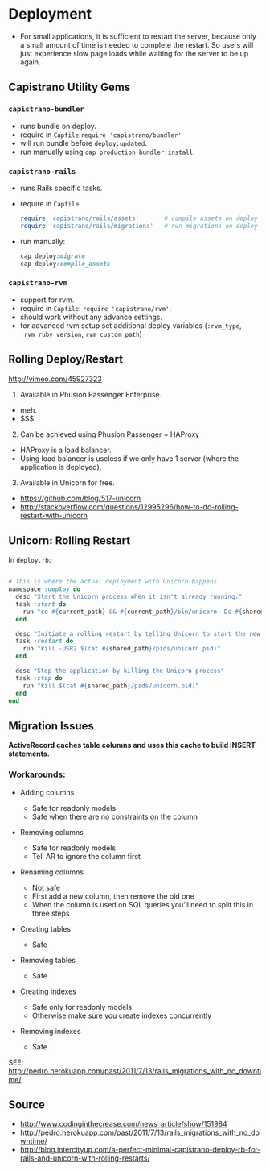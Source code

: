 # Deployment


* For small applications, it is sufficient to restart the server, because only a small amount of time is needed to complete the restart. So users will just experience slow page loads while waiting for the server to be up again.


## Capistrano Utility Gems

### `capistrano-bundler`

  - runs bundle on deploy.
  - require in `Capfile`:`require 'capistrano/bundler'`
  - will run bundle before `deploy:updated`.
  - run manually using `cap production bundler:install`.


### `capistrano-rails`
  
  - runs Rails specific tasks.
  - require in `Capfile`
  
    ```ruby
    require 'capistrano/rails/assets'       # compile assets on deploy
    require 'capistrano/rails/migrations'   # run migrations on deploy
    ```

  - run manually:
  
    ```ruby
    cap deploy:migrate
    cap deploy:compile_assets
    ```

### `capistrano-rvm`
  
  - support for rvm.
  - require in `Capfile`: `require 'capistrano/rvm'`.
  - should work without any advance settings.
  - for advanced rvm setup set additional deploy variables (`:rvm_type`, `:rvm_ruby_version`, `rvm_custom_path`)


## Rolling Deploy/Restart

http://vimeo.com/45927323

1. Available in Phusion Passenger Enterprise.
  - meh.
  - $$$

2. Can be achieved using Phusion Passenger + HAProxy
  - HAProxy is a load balancer.
  - Using load balancer is useless if we only have 1 server (where the application is deployed).


3. Available in Unicorn for free.
  - https://github.com/blog/517-unicorn
  - http://stackoverflow.com/questions/12995296/how-to-do-rolling-restart-with-unicorn


## Unicorn: Rolling Restart

In `deploy.rb`:

```ruby

# This is where the actual deployment with Unicorn happens.
namespace :deploy do
  desc "Start the Unicorn process when it isn't already running."
  task :start do
    run "cd #{current_path} && #{current_path}/bin/unicorn -Dc #{shared_path}/config/unicorn.rb -E #{rails_env}"
  end

  desc "Initiate a rolling restart by telling Unicorn to start the new application code and kill the old process when done."
  task :restart do
    run "kill -USR2 $(cat #{shared_path}/pids/unicorn.pid)"
  end

  desc "Stop the application by killing the Unicorn process"
  task :stop do
    run "kill $(cat #{shared_path}/pids/unicorn.pid)"
  end
end

```

## Migration Issues

**ActiveRecord caches table columns and uses this cache to build INSERT statements.**

### Workarounds:

- Adding columns
  - Safe for readonly models
  - Safe when there are no constraints on the column

- Removing columns
  - Safe for readonly models
  - Tell AR to ignore the column first

- Renaming columns
  - Not safe
  - First add a new column, then remove the old one
  - When the column is used on SQL queries you’ll need to split this in three steps

- Creating tables
  - Safe

- Removing tables
  - Safe

- Creating indexes
  - Safe only for readonly models
  - Otherwise make sure you create indexes concurrently

- Removing indexes
  - Safe


SEE: http://pedro.herokuapp.com/past/2011/7/13/rails_migrations_with_no_downtime/

## Source

* http://www.codinginthecrease.com/news_article/show/151984
* http://pedro.herokuapp.com/past/2011/7/13/rails_migrations_with_no_downtime/
* http://blog.intercityup.com/a-perfect-minimal-capistrano-deploy-rb-for-rails-and-unicorn-with-rolling-restarts/
